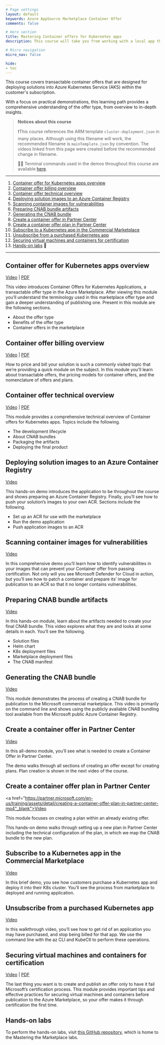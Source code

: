 ```yaml
---
# Page settings
layout: default
keywords: Azure AppSource Marketplace Container Offer
comments: false

# Hero section
title: Mastering Container offers for Kubernetes apps
description: This course will take you from working with a local app through publishing a Container Offer to the Microsoft commercial marketplace.

# Micro navigation
micro_nav: false

hide:
- toc
---
```


This course covers transactable container offers that are designed for deploying solutions into Azure Kubernetes Service (AKS) within the customer's subscription.

With a focus on practical demonstrations, this learning path provides a comprehensive understanding of the offer type, from overview to in-depth insights.


> **Notices about this course**
>
>❗This course references the ARM template `cluster-deployment.json` in many places. Although using this filename will work, the recommended filename is `mainTemplate.json` by convention. The videos linked from this page were created before the recommended change in filename.
>
> 👩‍💻 Terminal commands used in the demos throughout this course are available [here](./demo-steps.sh).

---

<!-- no toc -->
1. [Container offer for Kubernetes apps overview](#container-offer-for-kubernetes-apps-overview)
1. [Container offer billing overview](#container-offer-billing-overview)
1. [Container offer technical overview](#container-offer-technical-overview)
1. [Deploying solution images to an Azure Container Registry](#deploying-solution-images-to-an-azure-container-registry)
1. [Scanning container images for vulnerabilities](#scanning-container-images-for-vulnerabilities)
1. [Preparing CNAB bundle artifacts](#preparing-cnab-bundle-artifacts)
1. [Generating the CNAB bundle](#generating-the-cnab-bundle)
1. [Create a container offer in Partner Center](#create-a-container-offer-in-partner-center)
1. [Create a container offer plan in Partner Center](#create-a-container-offer-plan-in-partner-center)
1. [Subscribe to a Kubernetes app in the Commercial Marketplace](#subscribe-to-a-kubernetes-app-in-the-commercial-marketplace)
1. [Unsubscribe from a purchased Kubernetes app](#unsubscribe-from-a-purchased-kubernetes-app)
1. [Securing virtual machines and containers for certification](#securing-virtual-machines-and-containers-for-certification)
1. [Hands-on labs](#hands-on-labs) 🧪

---

## Container offer for Kubernetes apps overview

<a href="https://partner.microsoft.com/en-us/training/assets/detail/container-offer-for-kubernetes-apps-overview-mp4" target="_blank">Video</a> | [PDF](./pdfs/01.1-overview-2.pdf)

This video introduces Container Offers for Kubernetes Applications, a transactable offer type in the Azure Marketplace. After viewing this module you’ll understand the terminology used in this marketplace offer type and gain a deeper understanding of publishing one. Present in this module are the following sections.

- About the offer type
- Benefits of the offer type
- Container offers in the marketplace

## Container offer billing overview

<a href="https://partner.microsoft.com/en-us/training/assets/detail/container-offer-billing-overview-mp4" target="_blank">Video</a> | [PDF](./pdfs/01.2-billing-overview.pdf)

How to price and bill your solution is such a commonly visited topic that we’re providing a quick module on the subject. In this module you’ll learn about transactable offers, the pricing models for container offers, and the nomenclature of offers and plans.

## Container offer technical overview

<a href="https://partner.microsoft.com/en-us/training/assets/detail/container-offer-technical-overview-mp4" target="_blank">Video</a> | [PDF](./pdfs/02.1-technical-overview.pdf)

This module provides a comprehensive technical overview of Container offers for Kubernetes apps. Topics include the following.

- The development lifecycle
- About CNAB bundles
- Packaging the artifacts
- Deploying the final product

## Deploying solution images to an Azure Container Registry

<a href="https://partner.microsoft.com/en-us/training/assets/detail/deploying-solution-images-to-an-azure-container-registry-mp4" target="_blank">Video</a>

This hands-on demo introduces the application to be throughout the course and shows preparing an Azure Container Registry. Finally, you’ll see how to push your solution’s images to your own ACR. Sections include the following.

- Set up an ACR for use with the marketplace
- Run the demo application
- Push application images to an ACR

## Scanning container images for vulnerabilities

<a href="https://partner.microsoft.com/en-us/training/assets/detail/scanning-container-images-for-vulnerabilities-mp4" target="_blank">Video</a>

In this comprehensive demo you’ll learn how to identify vulnerabilities in your images that can prevent your Container offer from passing certification. Not only will you see Microsoft Defender for Cloud in action, but you’ll see how to patch a container and prepare its’ image for publication to an ACR so that it no longer contains vulnerabilities.

## Preparing CNAB bundle artifacts

<a href="https://partner.microsoft.com/en-us/training/assets/detail/preparing-cnab-bundle-artifacts-mp4" target="_blank">Video</a>

In this hands-on module, learn about the artifacts needed to create your final CNAB bundle. This video explores what they are and looks at some details in each. You’ll see the following.

- Solution files
- Helm chart
- K8s deployment files
- Marketplace deployment files
- The CNAB manifest

## Generating the CNAB bundle

<a href="https://partner.microsoft.com/en-us/training/assets/detail/generating-the-cnab-bundle-mp4" target="_blank">Video</a>

This module demonstrates the process of creating a CNAB bundle for publication to the Microsoft commercial marketplace. This video is primarily on the command line and shows using the publicly available CNAB bundling tool available from the Microsoft public Azure Container Registry.

## Create a container offer in Partner Center

<a href="https://partner.microsoft.com/en-us/training/assets/detail/creating-a-container-offer-in-partner-center-mp4" target="_blank">Video</a>

In this all-demo module, you’ll see what is needed to create a Container Offer in Partner Center. 

The demo walks through all sections of creating an offer except for creating plans. Plan creation is shown in the next video of the course.

## Create a container offer plan in Partner Center

<a href="https://partner.microsoft.com/en-us/training/assets/detail/creating-a-container-offer-plan-in-partner-center-mp4"_blank">Video</a>

This module focuses on creating a plan within an already existing offer. 

This hands-on demo walks through setting up a new plan in Partner Center including the technical configuration of the plan, in which we map the CNAB bundle to the new plan.

## Subscribe to a Kubernetes app in the Commercial Marketplace

<a href="https://partner.microsoft.com/en-us/training/assets/detail/subscribing-to-a-kubernetes-app-in-the-commercial-marketplace-mp4" target="_blank">Video</a>

In this brief demo, you see how customers purchase a Kubernetes app and deploy it into their K8s cluster. You’ll see the process from marketplace to deployed and running application.

## Unsubscribe from a purchased Kubernetes app

<a href="https://partner.microsoft.com/en-us/training/assets/detail/unsubscribing-from-a-kubernetes-app-that-you-purchased-mp4" target="_blank">Video</a>

In this walkthrough video, you’ll see how to get rid of an application you may have purchased, and stop being billed for that app. We use the command line with the az CLI and KubeCtl to perform these operations.

## Securing virtual machines and containers for certification

<a href="https://partner.microsoft.com/en-us/training/assets/detail/securing-vms-and-containers-for-certification-mp4" target="_blank">Video</a> | [PDF](./pdfs/0.0-securing-vm-and-container-images-overview.pdf)

The last thing you want is to create and publish an offer only to have it fail Microsoft’s certification process. This module provides important tips and effective practices for securing virtual machines and containers before publication to the Azure Marketplace, so your offer makes it through certification the first time.

## Hands-on labs

To perform the hands-on labs, visit [this GitHub repository](https://github.com/Azure/mtm-labs), which is home to the Mastering the Marketplace labs.
